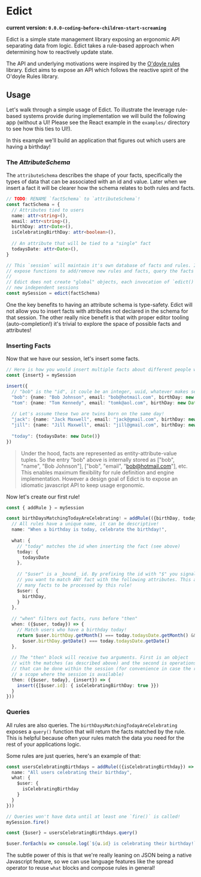 # Edict
**current version: `0.0.0-coding-before-children-start-screaming`**

Edict is a simple state management library exposing an ergonomic API separating data from logic. 
Edict takes a rule-based approach when determining how to reactively update state. 

The API and underlying motivations were inspired by the [O'doyle rules](https://github.com/oakes/odoyle-rules) library. Edict aims to 
expose an API which follows the reactive spirit of the O'doyle Rules library. 

## Usage

Let's walk through a simple usage of Edict. To illustrate the leverage rule-based 
systems provide during implementation we will build the following app (without a UI! Please see
the React example in the `examples/` directory to see how this ties to UI!).

In this example we'll build an application that figures out which users are 
having a birthday!

### The _AttributeSchema_

The `attributeSchema` describes the shape of your facts, specifically the
types of data that can be associated with an id and value. Later when we insert
a fact it will be clearer how the schema relates to both rules and
facts.

```typescript
// TODO: RENAME `factSchema` to `attributeSchema`! 
const factSchema = {
  // Attributes tied to users
  name: attr<string>(),
  email: attr<string>(),
  birthDay: attr<Date>(),
  isCelebratingBirthDay: attr<boolean>(),
  
  // An attribute that will be tied to a "single" fact  
  todaysDate: attr<Date>(),
}

// This `session` will maintain it's own database of facts and rules. It also will
// expose functions to add/remove new rules and facts, query the facts etc. 
//
// Edict does not create "global" objects, each invocation of `edict()` creates
// new independent sessions
const mySession = edict(factSchema)
```

One the key benefits to having an attribute schema is type-safety. Edict will not allow you to insert
facts with attributes not declared in the schema for that session. The other really nice benefit is that
with proper editor tooling (auto-completion!) it's trivial to explore the space of possible facts and attributes! 

### Inserting Facts
Now that we have our session, let's insert some facts.  

```typescript
// Here is how you would insert multiple facts about different people with names and emails
const {insert} = mySession

insert({
  // "bob" is the "id", it coule be an integer, uuid, whatever makes sense for your application! 
  "bob": {name: "Bob Johnson", email: "bob@hotmail.com", birthDay: new Date("2008-01-19")},
  "tom": {name: "Tom Kennedy", email: "tomk@aol.com", birthDay: new Date("1967-03-02")},
  
  // Let's assume these two are twins born on the same day!
  "jack": {name: "Jack Maxwell", email: "jack@gmail.com", birthDay: new Date("2022-03-02")},
  "jill": {name: "Jill Maxwell", email: "jill@gmail.com", birthDay: new Date("2022-03-02")},
  
  "today": {todaysDate: new Date()}
})
```

> Under the hood, facts are represented as entity-attribute-value tuples. So the 
> entry "bob" above is internally stored as 
> ["bob", "name", "Bob Johnson"], ["bob", "email", "bob@hotmail.com"], etc.
> This enables maximum flexibility for rule definition and engine implementation.
> However a design goal of Edict is to expose an idiomatic javascript API
> to keep usage ergonomic.

Now let's create our first rule!

```typescript
const { addRule } = mySession 

const birthDaysMatchingTodayAreCelebrating! = addRule(({birthDay, todaysDate}) => rule({
  // All rules have a unique name, it can be descriptive!
  name: "When a birthday is today, celebrate the birthday!",
 
  what: {
    // "today" matches the id when inserting the fact (see above)
    today: {
      todaysDate
    },
    
    // "$user" is a _bound_ id. By prefixing the id with "$" you signal to edict that
    // you want to match ANY fact with the following attributes. This allows you to "join"
    // many facts to be processed by this rule! 
    $user: {
      birthDay,
    }
  }, 
 
  // "when" filters out facts, runs before "then"
  when: ({$user, today}) => {
    // Match users who have a birthday today! 
    return $user.birthDay.getMonth() === today.todaysDate.getMonth() && 
      $user.birthDay.getDate() === today.todaysDate.getDate() 
  },
  
  // The "then" block will receive two arguments. First is an object
  // with the matches (as described above) and the second is operations
  // that can be done within the session (for convenience in case the rule is not 
  // a scope where the session is available)
  then: ({$user, today}, {insert}) => {
    insert({[$user.id]: { isCelebratingBirthDay: true }})
  }
}))
```

### Queries

All rules are also queries. The `birthDaysMatchingTodayAreCelebrating` exposes a `query()` function
that will return the facts matched by the rule. This is helpful because often your rules match
the data you need for the rest of your applications logic. 

Some rules are just queries, here's an example of that:

```typescript
const usersCelebratingBirthdays = addRule(({isCelebratingBirthday}) => rule({
  name: "All users celebrating their birthday",
  what: {
    $user: {
      isCelebratingBirthday
    }
  }
}))

// Queries won't have data until at least one `fire()` is called!
mySession.fire()

const {$user} = usersCelebratingBirthdays.query()

$user.forEach(u => console.log(`${u.id} is celebrating their birthday!`))
```

The subtle power of this is that we're really leaning on JSON being a native Javascript 
feature, so we can use language features like the spread operator to reuse `what` blocks and compose
rules in general! 
